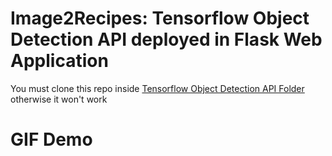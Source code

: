 # Image2Recipes: Tensorflow Object Detection API deployed in Flask Web Application

You must clone this repo inside <a href="https://github.com/tensorflow/models/tree/master/research/object_detection">Tensorflow Object Detection API Folder</a> otherwise it won't work

# GIF Demo

<img src="https://raw.githubusercontent.com/tabet-f/Image2Recipes-using-Tensorflow-Object-Detection-API/master/GIFdemo/image2recipesDEMO.gif" alt="">
